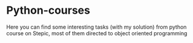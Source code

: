 # Python-courses
Here you can find some interesting tasks (with my solution) from python course on Stepic, most of them directed to object oriented programming 
